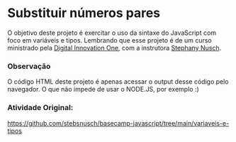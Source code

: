 # Substituir números pares
O objetivo deste projeto é exercitar o uso da sintaxe do JavaScript com foco em variáveis e tipos. Lembrando que esse projeto é de um curso ministrado pela [Digital Innovation One](https://www.dio.me/), com a instrutora [Stephany Nusch](https://github.com/stebsnusch).

### Observação
O código HTML deste projeto é apenas acessar o output desse código pelo navegador.
O que não impede de usar o NODE.JS, por exemplo :)

### Atividade Original: 
https://github.com/stebsnusch/basecamp-javascript/tree/main/variaveis-e-tipos